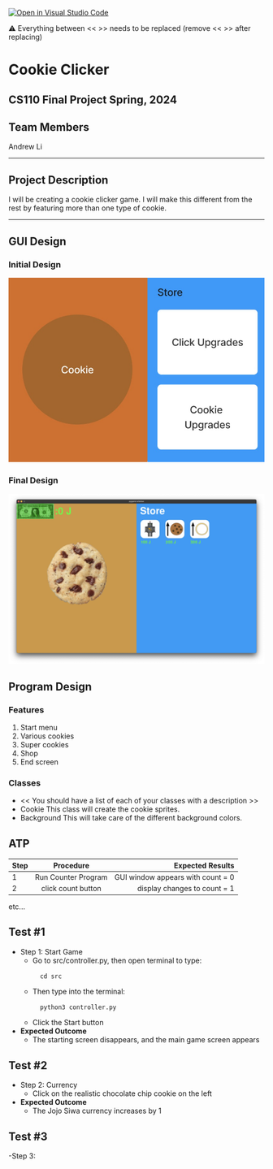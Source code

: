 [![Open in Visual Studio Code](https://classroom.github.com/assets/open-in-vscode-718a45dd9cf7e7f842a935f5ebbe5719a5e09af4491e668f4dbf3b35d5cca122.svg)](https://classroom.github.com/online_ide?assignment_repo_id=14588688&assignment_repo_type=AssignmentRepo)

:warning: Everything between << >> needs to be replaced (remove << >> after replacing)

# Cookie Clicker
## CS110 Final Project  Spring, 2024

## Team Members

Andrew Li

***

## Project Description

I will be creating a cookie clicker game. I will make this different from the rest by featuring more than one type of cookie.

***    

## GUI Design

### Initial Design

![initial gui](assets/gui.jpg)

### Final Design

![final gui](assets/finalgui.jpg)

## Program Design

### Features

1. Start menu
2. Various cookies
3. Super cookies
4. Shop
5. End screen

### Classes

- << You should have a list of each of your classes with a description >>
- Cookie
This class will create the cookie sprites.
- Background
This will take care of the different background colors.

## ATP

| Step                 |Procedure             |Expected Results                   |
|----------------------|:--------------------:|----------------------------------:|
|  1                   | Run Counter Program  |GUI window appears with count = 0  |
|  2                   | click count button   | display changes to count = 1      |
etc...

## Test #1
- Step 1: Start Game
    - Go to src/controller.py, then open terminal to type:
      ```py
        cd src
      ```
    - Then type into the terminal:
        ```
          python3 controller.py
        ```
    - Click the Start button
- **Expected Outcome**
  - The starting screen disappears, and the main game screen appears

## Test #2
- Step 2: Currency
    - Click on the realistic chocolate chip cookie on the left
- **Expected Outcome**
  - The Jojo Siwa currency increases by 1

## Test #3
-Step 3: 
            
